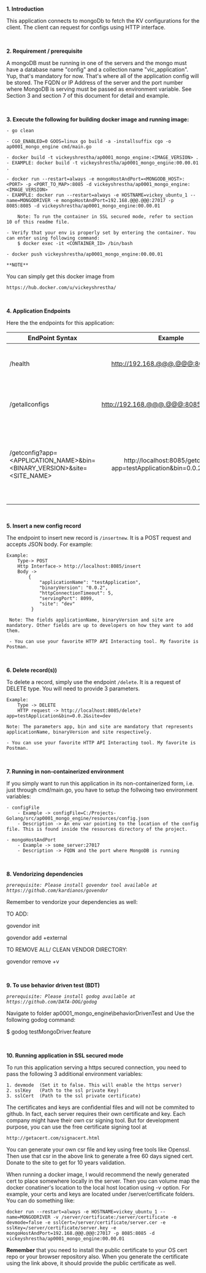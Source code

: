 **1. Introduction**

This application connects to mongoDb to fetch the KV configurations for the client. The client can request for configs using HTTP interface.

<br>

**2. Requirement / prerequisite**

A mongoDB must be running in one of the servers and the mongo must have a database name "config" and a collection name "vic_application". Yup, that's mandatory for now. That's where all of the application config will be stored. The FQDN or IP Address of the server and the port number where MongoDB is serving must be passed as environment variable. See Section 3 and section 7 of this document for detail and example.

<br>

**3. Execute the following for building docker image and running image:**

    - go clean
    
    - CGO_ENABLED=0 GOOS=linux go build -a -installsuffix cgo -o ap0001_mongo_engine cmd/main.go
    
    - docker build -t vickeyshrestha/ap0001_mongo_engine:<IMAGE_VERSION> .
    - EXAMPLE: docker build -t vickeyshrestha/ap0001_mongo_engine:00.00.01 .
    
    - docker run --restart=always -e mongoHostAndPort=<MONGODB_HOST>:<PORT> -p <PORT_TO_MAP>:8085 -d vickeyshrestha/ap0001_mongo_engine:<IMAGE_VERSION>
    - EXAMPLE: docker run --restart=always -e HOSTNAME=vickey_ubuntu_1 --name=MONGODRIVER -e mongoHostAndPort=192.168.@@@.@@@:27017 -p 8085:8085 -d vickeyshrestha/ap0001_mongo_engine:00.00.01
    
        Note: To run the container in SSL secured mode, refer to section 10 of this readme file.
    
    - Verify that your env is properly set by entering the container. You can enter using following command:
        $ docker exec -it <CONTAINER_ID> /bin/bash
    
    - docker push vickeyshrestha/ap0001_mongo_engine:00.00.01

`**NOTE**`    

You can simply get this docker image from 

    https://hub.docker.com/u/vickeyshrestha/

<br>

**4. Application Endpoints**

Here the the endpoints for this application:

| EndPoint Syntax        | Example           | Detail  |
| ------------- |:-------------:| -----:|
| /health      | http://192.168.@@@.@@@:8085/health | Get the health status of this application |
| /getallconfigs      | http://192.168.@@@.@@@:8085/getallconfigs      |   Gets whole data response from collection |
| /getconfig?app=<APPLICATION_NAME>&bin=<BINARY_VERSION>&site=<SITE_NAME> | http://localhost:8085/getconfig?app=testApplication&bin=0.0.2&site=dev      |    Returns the document based on mandatory parameters. The mandatory parameters are app, bin and site |

<br>

**5. Insert a new config record**

The endpoint to insert new record is `/insertnew`. It is a POST request and accepts JSON body. For example:

    Example: 
        Type-> POST
        Http Interface-> http://localhost:8085/insert
        Body ->
            {
                "applicationName": "testApplication",
                "binaryVersion": "0.0.2",
                "httpConnectionTimeout": 5,
                "servingPort": 8099,
                "site": "dev"
             }
             
     Note: The fields applicationName, binaryVersion and site are mandatory. Other fields are up to developers on how they want to add them.
     
     - You can use your favorite HTTP API Interacting tool. My favorite is Postman. 

<br>

**6. Delete record(s))**

To delete a record, simply use the endpoint `/delete`. It is a request of DELETE type. You will need to provide 3 parameters.
    
    Example:
        Type -> DELETE
        HTTP request -> http://localhost:8085/delete?app=testApplication&bin=0.0.2&site=dev
        
    Note: The parameters app, bin and site are mandatory that represents applicationName, binaryVersion and site respectively.
    
    - You can use your favorite HTTP API Interacting tool. My favorite is Postman. 

<br>

**7. Running in non-containerized environment** 

If you simply want to run this application in its non-containerized form, i.e. just through cmd/main.go, you have to setup the follwoing two environment variables:

    - configFile
        - Example -> configFile=C:/Projects-Golang/src/ap0001_mongo_engine/resources/config.json
        - Description -> An env var pointing to the location of the config file. This is found inside the resources directory of the project.
        
    - mongoHostAndPort
        - Example -> some_server:27017
        - Description -> FQDN and the port where MongoDB is running
        
<br>

**8. Vendorizing dependencies**

_`prerequisite: Please install govendor tool available at https://github.com/kardianos/govendor`_

Remember to vendorize your dependencies as well:

TO ADD:

govendor init

govendor add +external


TO REMOVE ALL/ CLEAN VENDOR DIRECTORY:

govendor remove +v

<br>

**9. To use behavior driven test (BDT)**

_`prerequisite: Please install godog available at https://github.com/DATA-DOG/godog`_

Navigate to folder ap0001_mongo_engine\behaviorDrivenTest and Use the following godog command:

$ godog testMongoDriver.feature

<br>

**10. Running application in SSL secured mode**

To run this application serving a https secured connection, you need to pass the following 3 additional environment variables:

    1. devmode  (Set it to false. This will enable the https server)
    2. sslKey   (Path to the ssl private Key)
    3. sslCert  (Path to the ssl private certificate)
    
The certificates and keys are confidential files and will not be commited to github. In fact, each server requires their own certificate and key. Each company might have their own csr signing tool. But for development purpose, you can use the free certificate signing tool at 
    
    http://getacert.com/signacert.html

You can generate your own csr file and key using free tools like Openssl. Then use that csr in the above link to generate a free 60 days signed cert. Donate to the site to get for 10 years validation.

When running a docker image, I would recommend the newly generated cert to place somewhere locally in the server. Then you can volume map the docker conatiner's location to the local host location using -v option. For example, your certs and keys are located under /server/certificate folders. You can do something like:

    docker run --restart=always -e HOSTNAME=vickey_ubuntu_1 --name=MONGODRIVER -v /server/certificate:/server/certificate -e devmode=false -e sslCert=/server/certificate/server.cer -e sslKey=/server/certificate/server.key -e mongoHostAndPort=192.168.@@@.@@@:27017 -p 8085:8085 -d vickeyshrestha/ap0001_mongo_engine:00.00.01


**Remember** that you need to install the public certificate to your OS cert repo or your browser repository also. When you generate the certificate using the link above, it should provide the public certificate as well.  